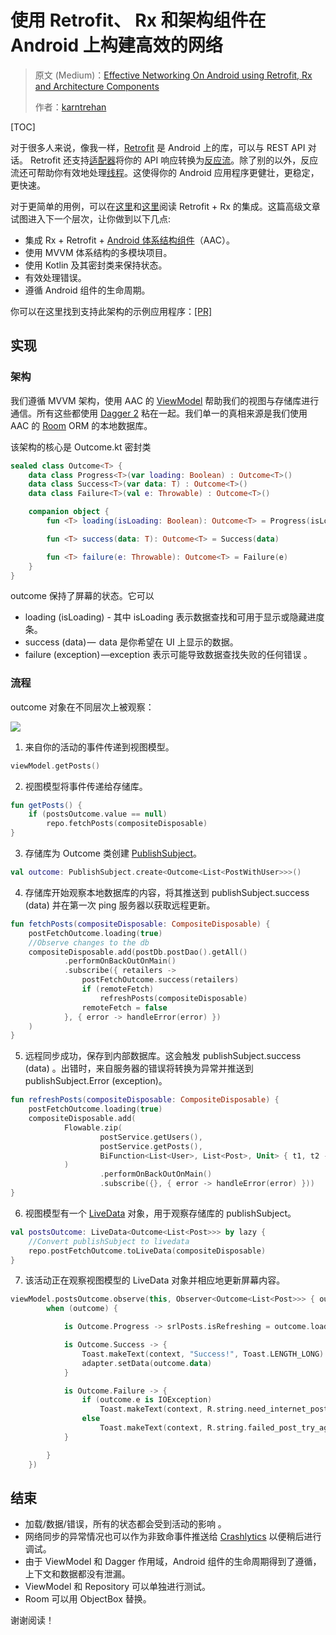 # 使用 Retrofit、 Rx 和架构组件在 Android 上构建高效的网络

> 原文 (Medium)：[Effective Networking On Android using Retrofit, Rx and Architecture Components](https://medium.com/mindorks/effective-networking-on-android-using-retrofit-rx-and-architecture-components-4554ca5b167d)
>
> 作者：[karntrehan](https://medium.com/@karntrehan?source=post_header_lockup)

[TOC]

对于很多人来说，像我一样，[Retrofit](http://square.github.io/retrofit/) 是 Android 上的库，可以与 REST API 对话。 Retrofit 还支持[适配器](https://github.com/JakeWharton/retrofit2-rxjava2-adapter)将你的 API 响应转换为[反应流](https://mindorks.com/course/learn-rxjava)。除了别的以外，反应流还可帮助你有效地处理[线程](https://blog.gojekengineering.com/multi-threading-like-a-boss-in-android-with-rxjava-2-b8b7cf6eb5e2)。这使得你的 Android 应用程序更健壮，更稳定，更快速。

对于更简单的用例，可以在[这里](https://medium.com/3xplore/handling-api-calls-using-retrofit-2-and-rxjava-2-1871c891b6ae)和[这里](https://android.jlelse.eu/a-simple-android-apps-with-mvp-dagger-rxjava-and-retrofit-4edb214a66d7)阅读 Retrofit + Rx 的集成。这篇高级文章试图进入下一个层次，让你做到以下几点: 

- 集成 Rx + Retrofit + [Android 体系结构组件](https://developer.android.com/topic/libraries/architecture/index.html)（AAC）。
- 使用 MVVM 体系结构的多模块项目。
- 使用 Kotlin 及其密封类来保持状态。
- 有效处理错误。
- 遵循 Android 组件的生命周期。

你可以在这里找到支持此架构的示例应用程序：[[PR]](https://github.com/karntrehan/Posts/)

## 实现

### 架构

我们遵循 MVVM 架构，使用 AAC 的 [ViewModel](https://developer.android.com/topic/libraries/architecture/viewmodel.html) 帮助我们的视图与存储库进行通信。所有这些都使用 [Dagger 2](https://google.github.io/dagger/) 粘在一起。我们单一的真相来源是我们使用 AAC 的 [Room](https://developer.android.com/topic/libraries/architecture/room.html) ORM 的本地数据库。

该架构的核心是 Outcome.kt 密封类

```kotlin
sealed class Outcome<T> {
    data class Progress<T>(var loading: Boolean) : Outcome<T>()
    data class Success<T>(var data: T) : Outcome<T>()
    data class Failure<T>(val e: Throwable) : Outcome<T>()

    companion object {
        fun <T> loading(isLoading: Boolean): Outcome<T> = Progress(isLoading)

        fun <T> success(data: T): Outcome<T> = Success(data)

        fun <T> failure(e: Throwable): Outcome<T> = Failure(e)
    }
}
```

outcome 保持了屏幕的状态。它可以

- loading (isLoading) - 其中 isLoading 表示数据查找和可用于显示或隐藏进度条。
- success (data) —  data 是你希望在 UI 上显示的数据。
- failure (exception) —exception 表示可能导致数据查找失败的任何错误 。

### 流程

outcome 对象在不同层次上被观察：

![](https://ws1.sinaimg.cn/large/006tKfTcgy1frostwujifj30em0gz751.jpg)

1. 来自你的活动的事件传递到视图模型。

```kotlin
viewModel.getPosts()
```

2. 视图模型将事件传递给存储库。

```kotlin
fun getPosts() {
    if (postsOutcome.value == null)
        repo.fetchPosts(compositeDisposable)
}
```

3. 存储库为 Outcome 类创建 [PublishSubject](https://blog.mindorks.com/understanding-rxjava-subject-publish-replay-behavior-and-async-subject-224d663d452f)。

```kotlin
val outcome: PublishSubject.create<Outcome<List<PostWithUser>>>()
```

4. 存储库开始观察本地数据库的内容，将其推送到 publishSubject.success (data) 并在第一次 ping 服务器以获取远程更新。

```kotlin
fun fetchPosts(compositeDisposable: CompositeDisposable) {
    postFetchOutcome.loading(true)
    //Observe changes to the db
    compositeDisposable.add(postDb.postDao().getAll()
            .performOnBackOutOnMain()
            .subscribe({ retailers ->
                postFetchOutcome.success(retailers)
                if (remoteFetch)
                    refreshPosts(compositeDisposable)
                remoteFetch = false
            }, { error -> handleError(error) })
    )
}
```

5. 远程同步成功，保存到内部数据库。这会触发 publishSubject.success (data) 。出错时，来自服务器的错误将转换为异常并推送到 publishSubject.Error (exception)。

```kotlin
fun refreshPosts(compositeDisposable: CompositeDisposable) {
    postFetchOutcome.loading(true)
    compositeDisposable.add(
            Flowable.zip(
                    postService.getUsers(),
                    postService.getPosts(),
                    BiFunction<List<User>, List<Post>, Unit> { t1, t2 -> saveUsersAndPosts(t1, t2) }
            )
                    .performOnBackOutOnMain()
                    .subscribe({}, { error -> handleError(error) }))
}
```

6. 视图模型有一个 [LiveData](https://developer.android.com/topic/libraries/architecture/livedata.html) 对象，用于观察存储库的 publishSubject。

```kotlin
val postsOutcome: LiveData<Outcome<List<Post>>> by lazy {
    //Convert publishSubject to livedata
    repo.postFetchOutcome.toLiveData(compositeDisposable)
}
```

7. 该活动正在观察视图模型的 LiveData 对象并相应地更新屏幕内容。

```kotlin
viewModel.postsOutcome.observe(this, Observer<Outcome<List<Post>>> { outcome ->
        when (outcome) {

            is Outcome.Progress -> srlPosts.isRefreshing = outcome.loading

            is Outcome.Success -> {
                Toast.makeText(context, "Success!", Toast.LENGTH_LONG).show()
                adapter.setData(outcome.data)
            }

            is Outcome.Failure -> {
                if (outcome.e is IOException)
                    Toast.makeText(context, R.string.need_internet_posts, Toast.LENGTH_LONG).show()
                else
                    Toast.makeText(context, R.string.failed_post_try_again, Toast.LENGTH_LONG).show()
            }

        }
    })
```

## 结束

- 加载/数据/错误，所有的状态都会受到活动的影响 。	
- 网络同步的异常情况也可以作为非致命事件推送给 [Crashlytics](http://try.crashlytics.com/) 以便稍后进行调试。
- 由于 ViewModel 和 Dagger 作用域，Android 组件的生命周期得到了遵循，上下文和数据都没有泄漏。
- ViewModel 和 Repository 可以单独进行测试。
- Room 可以用 ObjectBox 替换。

谢谢阅读！







